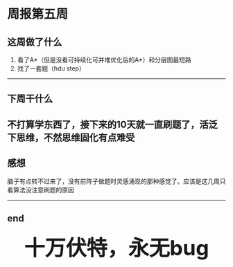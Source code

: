 # 周报第五周
## 这周做了什么
1. 看了A*（但是没看可持续化可并堆优化后的A*）和分层图最短路
2. 找了一套题（hdu step）
---
## 下周干什么

不打算学东西了，接下来的10天就一直刷题了，活泛下思维，不然思维固化有点难受
---
## 感想

脑子有点转不过来了，没有前阵子做题时灵感涌现的那种感觉了。应该是这几周只看算法没注意刷题的原因

---
## end

<font size=21><center>**十万伏特，永无bug**</font>


